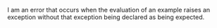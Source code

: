 I am an error that occurs when the evaluation of an example raises an exception without that exception being declared as being expected.